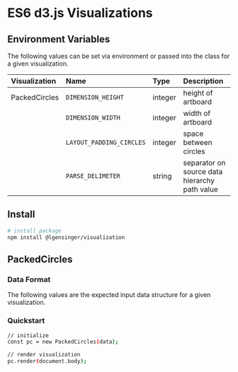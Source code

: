 # ES6 d3.js Visualizations

## Environment Variables

The following values can be set via environment or passed into the class for a given visualization.

| Visualization | Name | Type | Description |
| :-- | :-- | :-- | :-- |
| PackedCircles | `DIMENSION_HEIGHT` | integer | height of artboard |
| | `DIMENSION_WIDTH` | integer | width of artboard |
| | `LAYOUT_PADDING_CIRCLES` | integer | space between circles |
| | `PARSE_DELIMETER` | string | separator on source data hierarchy path value |

## Install

```bash
# install package
npm install @lgensinger/visualization
```

## PackedCircles

### Data Format

The following values are the expected input data structure for a given visualization.

### Quickstart

```bash
// initialize
const pc = new PackedCircles(data);

// render visualization
pc.render(document.body);
```
